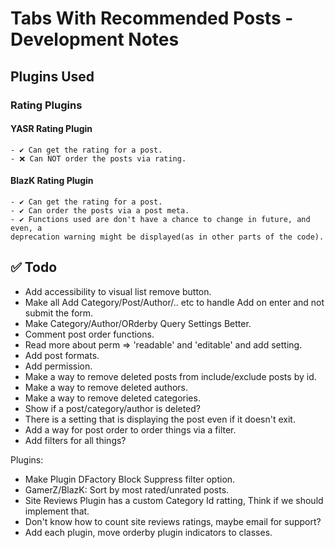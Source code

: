 # Tabs With Recommended Posts - Development Notes

## Plugins Used

### Rating Plugins

#### YASR Rating Plugin

    - ✔ Can get the rating for a post.
    - ❌ Can NOT order the posts via rating.

#### BlazK Rating Plugin

    - ✔ Can get the rating for a post.
    - ✔ Can order the posts via a post meta.
    - ✔ Functions used are don't have a chance to change in future, and even, a
    deprecation warning might be displayed(as in other parts of the code).

## ✅ Todo

- Add accessibility to visual list remove button.
- Make all Add Category/Post/Author/.. etc to handle Add on enter and not submit the form.
- Make Category/Author/ORderby Query Settings Better.
- Comment post order functions.
- Read more about perm => 'readable' and 'editable' and add setting.
- Add post formats.
- Add permission.
- Make a way to remove deleted posts from include/exclude posts by id.
- Make a way to remove deleted authors.
- Make a way to remove deleted categories.
- Show if a post/category/author is deleted?
- There is a setting that is displaying the post even if it doesn't exit.
- Add a way for post order to order things via a filter.
- Add filters for all things?

Plugins:

- Make Plugin DFactory Block Suppress filter option.
- GamerZ/BlazK: Sort by most rated/unrated posts.
- Site Reviews Plugin has a custom Category Id ratting, Think if we should implement that.
- Don't know how to count site reviews ratings, maybe email for support?
- Add each plugin, move orderby plugin indicators to classes.
